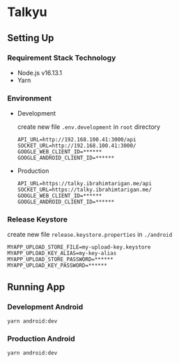 # Talkyu

## Setting Up

### Requirement Stack Technology

- Node.js v16.13.1
- Yarn

### Environment

- Development

  create new file `.env.development` in `root` directory

  ```
  API_URL=http://192.168.100.41:3000/api
  SOCKET_URL=http://192.168.100.41:3000/
  GOOGLE_WEB_CLIENT_ID=******
  GOOGLE_ANDROID_CLIENT_ID=******
  ```

- Production

  ```
  API_URL=https://talky.ibrahimtarigan.me/api
  SOCKET_URL=https://talky.ibrahimtarigan.me/
  GOOGLE_WEB_CLIENT_ID=******
  GOOGLE_ANDROID_CLIENT_ID=******
  ```

### Release Keystore

create new file `release.keystore.properties` in `./android`

```
MYAPP_UPLOAD_STORE_FILE=my-upload-key.keystore
MYAPP_UPLOAD_KEY_ALIAS=my-key-alias
MYAPP_UPLOAD_STORE_PASSWORD=******
MYAPP_UPLOAD_KEY_PASSWORD=******
```

## Running App

### Development Android

```
yarn android:dev
```

### Production Android

```
yarn android:dev
```

